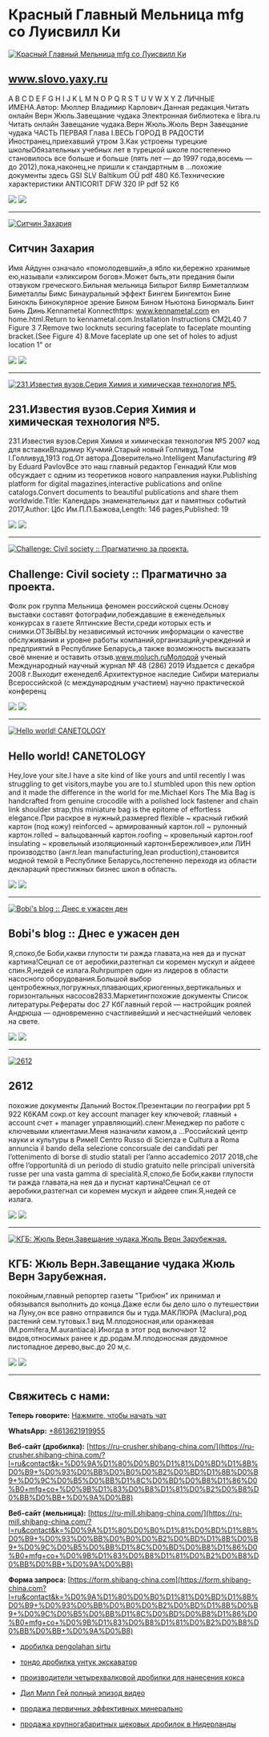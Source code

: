 # Красный Главный Мельница mfg co Луисвилл Ки

<a href="https://swt.shibang-china.com/?l=ru&img&k=%D0%9A%D1%80%D0%B0%D1%81%D0%BD%D1%8B%D0%B9+%D0%93%D0%BB%D0%B0%D0%B2%D0%BD%D1%8B%D0%B9+%D0%9C%D0%B5%D0%BB%D1%8C%D0%BD%D0%B8%D1%86%D0%B0+mfg+co+%D0%9B%D1%83%D0%B8%D1%81%D0%B2%D0%B8%D0%BB%D0%BB+%D0%9A%D0%B8" target="_blank">![Красный Главный Мельница mfg co Луисвилл Ки](http://static.shibang-china.com/all-800x300/475.jpg)</a>

## www.slovo.yaxy.ru
A B C D E F G H I J K L M N O P Q R S T U V W X Y Z ЛИЧНЫЕ ИМЕНА.Автор: Мюллер Владимир Карлович.Данная редакция.Читать онлайн Верн Жюль.Завещание чудака Электронная библиотека e libra.ru Читать онлайн Завещание чудака.Верн Жюль.Жюль Верн Завещание чудака ЧАСТЬ ПЕРВАЯ Глава I.ВЕСЬ ГОРОД В РАДОСТИ Иностранец,приехавший утром 3.Как устроены турецкие школыОбязательных учебных лет в турецкой школе постепенно становилось все больше и больше (пять лет — до 1997 года,восемь — до 2012),пока,наконец,не пришли к стандартным в …похожие документы здесь GSI SLV Baltikum O&#220; pdf 480 Кб.Технические характеристики ANTICORIT DFW 320 IP pdf 52 Кб


<a href="https://whatsapp.shibangsoft.com/WhatsApp.php" target="_blank" title="WhatsApp">![](http://static.shibang-china.com/icon/whatsapp.png)</a> <a href="https://swt.shibang-china.com/?l=ru&icon&k=%D0%9A%D1%80%D0%B0%D1%81%D0%BD%D1%8B%D0%B9+%D0%93%D0%BB%D0%B0%D0%B2%D0%BD%D1%8B%D0%B9+%D0%9C%D0%B5%D0%BB%D1%8C%D0%BD%D0%B8%D1%86%D0%B0+mfg+co+%D0%9B%D1%83%D0%B8%D1%81%D0%B2%D0%B8%D0%BB%D0%BB+%D0%9A%D0%B8" target="_blank">![](http://static.shibang-china.com/icon/chat-ru.png)</a>

---

<a href="https://swt.shibang-china.com/?l=ru&img&k=%D0%9A%D1%80%D0%B0%D1%81%D0%BD%D1%8B%D0%B9+%D0%93%D0%BB%D0%B0%D0%B2%D0%BD%D1%8B%D0%B9+%D0%9C%D0%B5%D0%BB%D1%8C%D0%BD%D0%B8%D1%86%D0%B0+mfg+co+%D0%9B%D1%83%D0%B8%D1%81%D0%B2%D0%B8%D0%BB%D0%BB+%D0%9A%D0%B8" target="_blank">![Ситчин Захария](http://static.shibang-china.com/all-800x300/182.jpg)</a>

## Ситчин Захария
Имя Айдунн означало &#171;помолодевший&#187;,а ябло ки,бережно хранимые ею,называли &#171;эликсиром богов&#187;.Может быть,эти предания были отзвуком греческого.Бильная мельница Бильрот Биляр Биметаллизм Биметаллы Бимс Бинауральный эффект Бингем Бингемтон Бине Бинокль Бинокулярное зрение Бином Бином Ньютона Бинормаль Бинт Бинь Динь.Kennametal Konnecthttps: www.kennametal.com en home.html.Return to kennametal.com.Installation Instructions CM2L40 7 Figure 3 7.Remove two locknuts securing faceplate to faceplate mounting bracket.(See Figure 4) 8.Move faceplate up one set of holes to adjust location 1&quot; or


<a href="https://whatsapp.shibangsoft.com/WhatsApp.php" target="_blank" title="WhatsApp">![](http://static.shibang-china.com/icon/whatsapp.png)</a> <a href="https://swt.shibang-china.com/?l=ru&icon&k=%D0%9A%D1%80%D0%B0%D1%81%D0%BD%D1%8B%D0%B9+%D0%93%D0%BB%D0%B0%D0%B2%D0%BD%D1%8B%D0%B9+%D0%9C%D0%B5%D0%BB%D1%8C%D0%BD%D0%B8%D1%86%D0%B0+mfg+co+%D0%9B%D1%83%D0%B8%D1%81%D0%B2%D0%B8%D0%BB%D0%BB+%D0%9A%D0%B8" target="_blank">![](http://static.shibang-china.com/icon/chat-ru.png)</a>

---

<a href="https://swt.shibang-china.com/?l=ru&img&k=%D0%9A%D1%80%D0%B0%D1%81%D0%BD%D1%8B%D0%B9+%D0%93%D0%BB%D0%B0%D0%B2%D0%BD%D1%8B%D0%B9+%D0%9C%D0%B5%D0%BB%D1%8C%D0%BD%D0%B8%D1%86%D0%B0+mfg+co+%D0%9B%D1%83%D0%B8%D1%81%D0%B2%D0%B8%D0%BB%D0%BB+%D0%9A%D0%B8" target="_blank">![231.Известия вузов.Серия Химия и химическая технология №5.](http://static.shibang-china.com/all-800x300/894.jpg)</a>

## 231.Известия вузов.Серия Химия и химическая технология №5.
231.Известия вузов.Серия Химия и химическая технология №5 2007 код для вставкиВладимир Кучмий.Старый новый Голливуд.Τом Ι.Голливуд,1913 год.От автора.Доверительно.Intelligent Manufacturing #9 by Eduard PavlovВсе это наш главный редактор Геннадий Кли мов обсуждает с одним из теоретиков нового направления науки.Publishing platform for digital magazines,interactive publications and online catalogs.Convert documents to beautiful publications and share them worldwide.Title: Календарь знаменательных дат и памятных событий 2017,Author: Цбс Им.П.П.Бажова,Length: 146 pages,Published: 19


<a href="https://whatsapp.shibangsoft.com/WhatsApp.php" target="_blank" title="WhatsApp">![](http://static.shibang-china.com/icon/whatsapp.png)</a> <a href="https://swt.shibang-china.com/?l=ru&icon&k=%D0%9A%D1%80%D0%B0%D1%81%D0%BD%D1%8B%D0%B9+%D0%93%D0%BB%D0%B0%D0%B2%D0%BD%D1%8B%D0%B9+%D0%9C%D0%B5%D0%BB%D1%8C%D0%BD%D0%B8%D1%86%D0%B0+mfg+co+%D0%9B%D1%83%D0%B8%D1%81%D0%B2%D0%B8%D0%BB%D0%BB+%D0%9A%D0%B8" target="_blank">![](http://static.shibang-china.com/icon/chat-ru.png)</a>

---

<a href="https://swt.shibang-china.com/?l=ru&img&k=%D0%9A%D1%80%D0%B0%D1%81%D0%BD%D1%8B%D0%B9+%D0%93%D0%BB%D0%B0%D0%B2%D0%BD%D1%8B%D0%B9+%D0%9C%D0%B5%D0%BB%D1%8C%D0%BD%D0%B8%D1%86%D0%B0+mfg+co+%D0%9B%D1%83%D0%B8%D1%81%D0%B2%D0%B8%D0%BB%D0%BB+%D0%9A%D0%B8" target="_blank">![Challenge: Civil society :: Прагматично за проекта.](http://static.shibang-china.com/all-800x300/612.jpg)</a>

## Challenge: Civil society :: Прагматично за проекта.
Фолк рок группа Мельница феномен российской сцены.Основу выставки составят фотографии,побеждавшие в еженедельных конкурсах в газете Ялтинские Вести,среди которых есть и снимки.ОТЗЫВЫ.by независимый источник информации о качестве обслуживания и уровне работы компаний,организаций,учреждений и предприятий в Республике Беларусь,а также возможность высказать своё мнение и оставить отзыв.www.moluch.ruМолодой ученый Международный научный журнал № 48 (286) 2019 Издается с декабря 2008 г.Выходит еженедел6.Архитектурное наследие Сибири материалы Всероссийской (с международным участием) научно практической конференц


<a href="https://whatsapp.shibangsoft.com/WhatsApp.php" target="_blank" title="WhatsApp">![](http://static.shibang-china.com/icon/whatsapp.png)</a> <a href="https://swt.shibang-china.com/?l=ru&icon&k=%D0%9A%D1%80%D0%B0%D1%81%D0%BD%D1%8B%D0%B9+%D0%93%D0%BB%D0%B0%D0%B2%D0%BD%D1%8B%D0%B9+%D0%9C%D0%B5%D0%BB%D1%8C%D0%BD%D0%B8%D1%86%D0%B0+mfg+co+%D0%9B%D1%83%D0%B8%D1%81%D0%B2%D0%B8%D0%BB%D0%BB+%D0%9A%D0%B8" target="_blank">![](http://static.shibang-china.com/icon/chat-ru.png)</a>

---

<a href="https://swt.shibang-china.com/?l=ru&img&k=%D0%9A%D1%80%D0%B0%D1%81%D0%BD%D1%8B%D0%B9+%D0%93%D0%BB%D0%B0%D0%B2%D0%BD%D1%8B%D0%B9+%D0%9C%D0%B5%D0%BB%D1%8C%D0%BD%D0%B8%D1%86%D0%B0+mfg+co+%D0%9B%D1%83%D0%B8%D1%81%D0%B2%D0%B8%D0%BB%D0%BB+%D0%9A%D0%B8" target="_blank">![Hello world! CANETOLOGY](http://static.shibang-china.com/all-800x300/194.jpg)</a>

## Hello world! CANETOLOGY
Hey,love your site.I have a site kind of like yours and until recently I was struggling to get visitors,maybe you are to.I stumbled upon this new option and it made the difference in the world for me.Michael Kors The Mia Bag is handcrafted from genuine crocodile with a polished lock fastener and chain link shoulder strap,this miniature bag is the epitome of effortless elegance.При раскрое в нужный,размерred flexible ~ красный гибкий картон (под кожу) reinforced ~ армированный картон.roll ~ рулонный картон.rolled ~ вальцованный картон.roofing ~ кровельный картон.roof insulating ~ кровельный изоляционный картон&#171;Бережливое&#187;,или ЛИН производство (англ.lean manufacturing,lean production),становится модной темой в Республике Беларусь,постепенно переходя из области деклараций престижных бизнес школ в область.


<a href="https://whatsapp.shibangsoft.com/WhatsApp.php" target="_blank" title="WhatsApp">![](http://static.shibang-china.com/icon/whatsapp.png)</a> <a href="https://swt.shibang-china.com/?l=ru&icon&k=%D0%9A%D1%80%D0%B0%D1%81%D0%BD%D1%8B%D0%B9+%D0%93%D0%BB%D0%B0%D0%B2%D0%BD%D1%8B%D0%B9+%D0%9C%D0%B5%D0%BB%D1%8C%D0%BD%D0%B8%D1%86%D0%B0+mfg+co+%D0%9B%D1%83%D0%B8%D1%81%D0%B2%D0%B8%D0%BB%D0%BB+%D0%9A%D0%B8" target="_blank">![](http://static.shibang-china.com/icon/chat-ru.png)</a>

---

<a href="https://swt.shibang-china.com/?l=ru&img&k=%D0%9A%D1%80%D0%B0%D1%81%D0%BD%D1%8B%D0%B9+%D0%93%D0%BB%D0%B0%D0%B2%D0%BD%D1%8B%D0%B9+%D0%9C%D0%B5%D0%BB%D1%8C%D0%BD%D0%B8%D1%86%D0%B0+mfg+co+%D0%9B%D1%83%D0%B8%D1%81%D0%B2%D0%B8%D0%BB%D0%BB+%D0%9A%D0%B8" target="_blank">![Bobi's blog :: Днес е ужасен ден](http://static.shibang-china.com/all-800x300/1357.jpg)</a>

## Bobi's blog :: Днес е ужасен ден
Я,споко,бе Боби,какви глупости ти ражда главата,на нея да и пуснат картина!Сецнал се от аеробики,разтегнал си коремен мускул и айдеее спин.Я,недей се излага.Ruhrpumpen один из лидеров в области насосного оборудования.Большой выбор центробежных,погружных,плавающих,криогенных,вертикальных и горизонтальных насосов2833.Маркетингпохожие документы Список литературы.Рефераты doc 27 КбГлавный герой — настройщик роялей Андрюша — одновременно счастливейший и несчастнейший человек на свете.


<a href="https://whatsapp.shibangsoft.com/WhatsApp.php" target="_blank" title="WhatsApp">![](http://static.shibang-china.com/icon/whatsapp.png)</a> <a href="https://swt.shibang-china.com/?l=ru&icon&k=%D0%9A%D1%80%D0%B0%D1%81%D0%BD%D1%8B%D0%B9+%D0%93%D0%BB%D0%B0%D0%B2%D0%BD%D1%8B%D0%B9+%D0%9C%D0%B5%D0%BB%D1%8C%D0%BD%D0%B8%D1%86%D0%B0+mfg+co+%D0%9B%D1%83%D0%B8%D1%81%D0%B2%D0%B8%D0%BB%D0%BB+%D0%9A%D0%B8" target="_blank">![](http://static.shibang-china.com/icon/chat-ru.png)</a>

---

<a href="https://swt.shibang-china.com/?l=ru&img&k=%D0%9A%D1%80%D0%B0%D1%81%D0%BD%D1%8B%D0%B9+%D0%93%D0%BB%D0%B0%D0%B2%D0%BD%D1%8B%D0%B9+%D0%9C%D0%B5%D0%BB%D1%8C%D0%BD%D0%B8%D1%86%D0%B0+mfg+co+%D0%9B%D1%83%D0%B8%D1%81%D0%B2%D0%B8%D0%BB%D0%BB+%D0%9A%D0%B8" target="_blank">![2612](http://static.shibang-china.com/all-800x300/541.jpg)</a>

## 2612
похожие документы Дальний Восток.Презентации по географии ppt 5 922 КбKAM сокр.от key account manager key ключевой; главный + account счет + manager управляющий).сленг.Менеджер по работе с ключевыми клиентами.Меня назначили камом,а …Российский центр науки и культуры в РимеIl Centro Russo di Scienza e Cultura a Roma annuncia il bando della selezione concorsuale dei candidati per l’ottenimento di borse di studio statali per l’anno accademico 2017 2018,che offre l’opportunit&#224; di un periodo di studio gratuito nelle principali universit&#224; russe per una vasta gamma di specialit&#224;.Я,споко,бе Боби,какви глупости ти ражда главата,на нея да и пуснат картина!Сецнал се от аеробики,разтегнал си коремен мускул и айдеее спин.Я,недей се излага.


<a href="https://whatsapp.shibangsoft.com/WhatsApp.php" target="_blank" title="WhatsApp">![](http://static.shibang-china.com/icon/whatsapp.png)</a> <a href="https://swt.shibang-china.com/?l=ru&icon&k=%D0%9A%D1%80%D0%B0%D1%81%D0%BD%D1%8B%D0%B9+%D0%93%D0%BB%D0%B0%D0%B2%D0%BD%D1%8B%D0%B9+%D0%9C%D0%B5%D0%BB%D1%8C%D0%BD%D0%B8%D1%86%D0%B0+mfg+co+%D0%9B%D1%83%D0%B8%D1%81%D0%B2%D0%B8%D0%BB%D0%BB+%D0%9A%D0%B8" target="_blank">![](http://static.shibang-china.com/icon/chat-ru.png)</a>

---

<a href="https://swt.shibang-china.com/?l=ru&img&k=%D0%9A%D1%80%D0%B0%D1%81%D0%BD%D1%8B%D0%B9+%D0%93%D0%BB%D0%B0%D0%B2%D0%BD%D1%8B%D0%B9+%D0%9C%D0%B5%D0%BB%D1%8C%D0%BD%D0%B8%D1%86%D0%B0+mfg+co+%D0%9B%D1%83%D0%B8%D1%81%D0%B2%D0%B8%D0%BB%D0%BB+%D0%9A%D0%B8" target="_blank">![КГБ: Жюль Верн.Завещание чудака Жюль Верн Зарубежная.](http://static.shibang-china.com/all-800x300/127.jpg)</a>

## КГБ: Жюль Верн.Завещание чудака Жюль Верн Зарубежная.
покойным,главный репортер газеты &quot;Трибюн&quot; их принимал и обязывался выполнить до конца.Даже если бы дело шло о путешествии на Луну,он все равно отправился бы и туда.МАКЛЮРА (Maclura),род растений сем.тутовых.1 вид М.плодоносная,или оранжевая (М.pomifera,М.aurantiaca).Иногда в этот род включают 12 видов,относимых ранее к др.родам.М.плодоносная двудомное листопадное дерево,выс.до 20 м,с.

<a href="https://whatsapp.shibangsoft.com/WhatsApp.php" target="_blank" title="WhatsApp">![](http://static.shibang-china.com/icon/whatsapp.png)</a> <a href="https://swt.shibang-china.com/?l=ru&icon&k=%D0%9A%D1%80%D0%B0%D1%81%D0%BD%D1%8B%D0%B9+%D0%93%D0%BB%D0%B0%D0%B2%D0%BD%D1%8B%D0%B9+%D0%9C%D0%B5%D0%BB%D1%8C%D0%BD%D0%B8%D1%86%D0%B0+mfg+co+%D0%9B%D1%83%D0%B8%D1%81%D0%B2%D0%B8%D0%BB%D0%BB+%D0%9A%D0%B8" target="_blank">![](http://static.shibang-china.com/icon/chat-ru.png)</a>

---
## Свяжитесь с нами:

**Теперь говорите:** [Нажмите, чтобы начать чат](https://swt.shibang-china.com?l=ru&contact&k=%D0%9A%D1%80%D0%B0%D1%81%D0%BD%D1%8B%D0%B9+%D0%93%D0%BB%D0%B0%D0%B2%D0%BD%D1%8B%D0%B9+%D0%9C%D0%B5%D0%BB%D1%8C%D0%BD%D0%B8%D1%86%D0%B0+mfg+co+%D0%9B%D1%83%D0%B8%D1%81%D0%B2%D0%B8%D0%BB%D0%BB+%D0%9A%D0%B8)

**WhatsApp:**  [+8613621919955](https://whatsapp.shibangsoft.com/WhatsApp.php)

**Веб-сайт (дробилка):** [https://ru-crusher.shibang-china.com/](https://ru-crusher.shibang-china.com/?l=ru&contact&k=%D0%9A%D1%80%D0%B0%D1%81%D0%BD%D1%8B%D0%B9+%D0%93%D0%BB%D0%B0%D0%B2%D0%BD%D1%8B%D0%B9+%D0%9C%D0%B5%D0%BB%D1%8C%D0%BD%D0%B8%D1%86%D0%B0+mfg+co+%D0%9B%D1%83%D0%B8%D1%81%D0%B2%D0%B8%D0%BB%D0%BB+%D0%9A%D0%B8)

**Веб-сайт (мельница):** [https://ru-mill.shibang-china.com/](https://ru-mill.shibang-china.com/?l=ru&contact&k=%D0%9A%D1%80%D0%B0%D1%81%D0%BD%D1%8B%D0%B9+%D0%93%D0%BB%D0%B0%D0%B2%D0%BD%D1%8B%D0%B9+%D0%9C%D0%B5%D0%BB%D1%8C%D0%BD%D0%B8%D1%86%D0%B0+mfg+co+%D0%9B%D1%83%D0%B8%D1%81%D0%B2%D0%B8%D0%BB%D0%BB+%D0%9A%D0%B8)

**Форма запроса:** [https://form.shibang-china.com](https://form.shibang-china.com?l=ru&contact&k=%D0%9A%D1%80%D0%B0%D1%81%D0%BD%D1%8B%D0%B9+%D0%93%D0%BB%D0%B0%D0%B2%D0%BD%D1%8B%D0%B9+%D0%9C%D0%B5%D0%BB%D1%8C%D0%BD%D0%B8%D1%86%D0%B0+mfg+co+%D0%9B%D1%83%D0%B8%D1%81%D0%B2%D0%B8%D0%BB%D0%BB+%D0%9A%D0%B8)

* [дробилка pengolahan sirtu](../133/%D0%B4%D1%80%D0%BE%D0%B1%D0%B8%D0%BB%D0%BA%D0%B0%20pengolahan%20sirtu.md)

* [тондо дробилка унтук экскаватор](../135/%D1%82%D0%BE%D0%BD%D0%B4%D0%BE%20%D0%B4%D1%80%D0%BE%D0%B1%D0%B8%D0%BB%D0%BA%D0%B0%20%D1%83%D0%BD%D1%82%D1%83%D0%BA%20%D1%8D%D0%BA%D1%81%D0%BA%D0%B0%D0%B2%D0%B0%D1%82%D0%BE%D1%80.md)

* [производители четырехвалковой дробилки для нанесения кокса](../133/%D0%BF%D1%80%D0%BE%D0%B8%D0%B7%D0%B2%D0%BE%D0%B4%D0%B8%D1%82%D0%B5%D0%BB%D0%B8%20%D1%87%D0%B5%D1%82%D1%8B%D1%80%D0%B5%D1%85%D0%B2%D0%B0%D0%BB%D0%BA%D0%BE%D0%B2%D0%BE%D0%B9%20%D0%B4%D1%80%D0%BE%D0%B1%D0%B8%D0%BB%D0%BA%D0%B8%20%D0%B4%D0%BB%D1%8F%20%D0%BD%D0%B0%D0%BD%D0%B5%D1%81%D0%B5%D0%BD%D0%B8%D1%8F%20%D0%BA%D0%BE%D0%BA%D1%81%D0%B0.md)

* [Дил Милл Гей полный эпизод видео](../134/%D0%94%D0%B8%D0%BB%20%D0%9C%D0%B8%D0%BB%D0%BB%20%D0%93%D0%B5%D0%B9%20%D0%BF%D0%BE%D0%BB%D0%BD%D1%8B%D0%B9%20%D1%8D%D0%BF%D0%B8%D0%B7%D0%BE%D0%B4%20%D0%B2%D0%B8%D0%B4%D0%B5%D0%BE.md)

* [продажа первичных эффективных минерально](../132/%D0%BF%D1%80%D0%BE%D0%B4%D0%B0%D0%B6%D0%B0%20%D0%BF%D0%B5%D1%80%D0%B2%D0%B8%D1%87%D0%BD%D1%8B%D1%85%20%D1%8D%D1%84%D1%84%D0%B5%D0%BA%D1%82%D0%B8%D0%B2%D0%BD%D1%8B%D1%85%20%D0%BC%D0%B8%D0%BD%D0%B5%D1%80%D0%B0%D0%BB%D1%8C%D0%BD%D0%BE.md)

* [продажа крупногабаритных щековых дробилок в Нидерланды](../133/%D0%BF%D1%80%D0%BE%D0%B4%D0%B0%D0%B6%D0%B0%20%D0%BA%D1%80%D1%83%D0%BF%D0%BD%D0%BE%D0%B3%D0%B0%D0%B1%D0%B0%D1%80%D0%B8%D1%82%D0%BD%D1%8B%D1%85%20%D1%89%D0%B5%D0%BA%D0%BE%D0%B2%D1%8B%D1%85%20%D0%B4%D1%80%D0%BE%D0%B1%D0%B8%D0%BB%D0%BE%D0%BA%20%D0%B2%20%D0%9D%D0%B8%D0%B4%D0%B5%D1%80%D0%BB%D0%B0%D0%BD%D0%B4%D1%8B.md)
